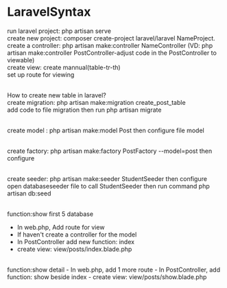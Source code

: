 # LaravelSyntax
run laravel project: php artisan serve <br>
create new project: composer create-project laravel/laravel NameProject.<br>
create a controller: php artisan make:controller NameController (VD: php artisan make:controller PostController-adjust code in the PostController to viewable)<br>
create view: create mannual(table-tr-th)<br>
set up route for viewing<br><br>

How to create new table in laravel? <br>
create migration: php artisan make:migration create_post_table <br>
add code to file migration then run php artisan migrate <br><br>

create model : php artisan make:model Post then configure file model <br><br>

create factory: php artisan make:factory PostFactory --model=post then configure <br><br>

create seeder: php artisan make:seeder StudentSeeder then configure <br>
open databaseseeder file to call StudentSeeder then run command php artisan db:seed <br><br>

function:show first 5 database<br>
- In web.php, Add route for view 
- If haven't create a controller for the model
- In PostController add new function: index
- create view: view/posts/index.blade.php

<br>
function:show detail
- In web.php, add 1 more route
- In PostController, add function: show beside index
- create view: view/posts/show.blade.php



